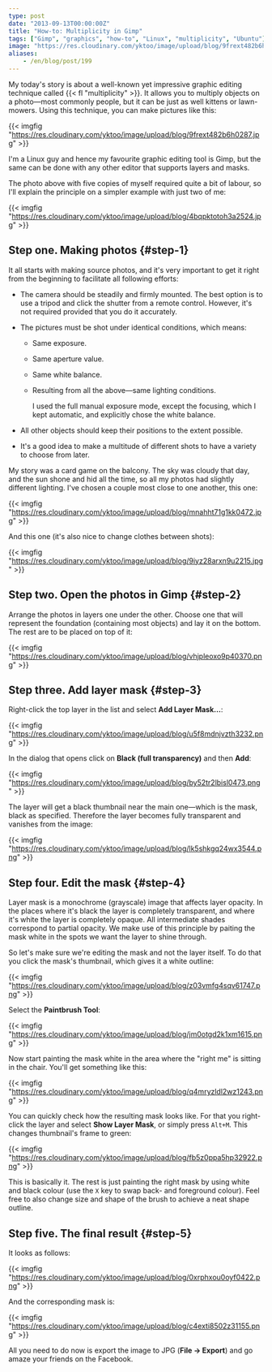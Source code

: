 ```yaml
---
type: post
date: "2013-09-13T00:00:00Z"
title: "How-to: Multiplicity in Gimp"
tags: ["Gimp", "graphics", "how-to", "Linux", "multiplicity", "Ubuntu"]
image: "https://res.cloudinary.com/yktoo/image/upload/blog/9frext482b6h0287.jpg"
aliases:
    - /en/blog/post/199
---
```


My today's story is about a well-known yet impressive graphic editing technique called {{< fl "multiplicity" >}}. It allows you to multiply objects on a photo—most commonly people, but it can be just as well kittens or lawn-mowers. Using this technique, you can make pictures like this:

{{< imgfig "https://res.cloudinary.com/yktoo/image/upload/blog/9frext482b6h0287.jpg" >}}

I'm a Linux guy and hence my favourite graphic editing tool is Gimp, but the same can be done with any other editor that supports layers and masks.

<!--more-->

The photo above with five copies of myself required quite a bit of labour, so I'll explain the principle on a simpler example with just two of me:

{{< imgfig "https://res.cloudinary.com/yktoo/image/upload/blog/4bqpktotoh3a2524.jpg" >}}

## Step one. Making photos {#step-1}

It all starts with making source photos, and it's very important to get it right from the beginning to facilitate all following efforts:

* The camera should be steadily and firmly mounted. The best option is to use a tripod and click the shutter from a remote control. However, it's not required provided that you do it accurately.
* The pictures must be shot under identical conditions, which means:
  * Same exposure.
  * Same aperture value.
  * Same white balance.
  * Resulting from all the above—same lighting conditions.

    I used the full manual exposure mode, except the focusing, which I kept automatic, and explicitly chose the white balance.

* All other objects should keep their positions to the extent possible.
* It's a good idea to make a multitude of different shots to have a variety to choose from later.

My story was a card game on the balcony. The sky was cloudy that day, and the sun shone and hid all the time, so all my photos had slightly different lighting. I've chosen a couple most close to one another, this one:

{{< imgfig "https://res.cloudinary.com/yktoo/image/upload/blog/mnahht71g1kk0472.jpg" >}}

And this one (it's also nice to change clothes between shots):

{{< imgfig "https://res.cloudinary.com/yktoo/image/upload/blog/9iyz28arxn9u2215.jpg" >}}

## Step two. Open the photos in Gimp {#step-2}

Arrange the photos in layers one under the other. Choose one that will represent the foundation (containing most objects) and lay it on the bottom. The rest are to be placed on top of it:

{{< imgfig "https://res.cloudinary.com/yktoo/image/upload/blog/vhjpleoxo9p40370.png" >}}

## Step three. Add layer mask {#step-3}

Right-click the top layer in the list and select **Add Layer Mask…**:

{{< imgfig "https://res.cloudinary.com/yktoo/image/upload/blog/u5f8mdnjvzth3232.png" >}}

In the dialog that opens click on **Black (full transparency)** and then **Add**:

{{< imgfig "https://res.cloudinary.com/yktoo/image/upload/blog/by52tr2lbisl0473.png" >}}

The layer will get a black thumbnail near the main one—which is the mask, black as specified. Therefore the layer becomes fully transparent and vanishes from the image:

{{< imgfig "https://res.cloudinary.com/yktoo/image/upload/blog/lk5shkgq24wx3544.png" >}}

## Step four. Edit the mask {#step-4}

Layer mask is a monochrome (grayscale) image that affects layer opacity. In the places where it's black the layer is completely transparent, and where it's white the layer is completely opaque. All intermediate shades correspond to partial opacity. We make use of this principle by paiting the mask white in the spots we want the layer to shine through.

So let's make sure we're editing the mask and not the layer itself. To do that you click the mask's thumbnail, which gives it a white outline:

{{< imgfig "https://res.cloudinary.com/yktoo/image/upload/blog/z03vmfg4sqv61747.png" >}}

Select the **Paintbrush Tool**:

{{< imgfig "https://res.cloudinary.com/yktoo/image/upload/blog/jm0otgd2k1xm1615.png" >}}

Now start painting the mask white in the area where the "right me" is sitting in the chair. You'll get something like this:

{{< imgfig "https://res.cloudinary.com/yktoo/image/upload/blog/q4mryzldl2wz1243.png" >}}

You can quickly check how the resulting mask looks like. For that you right-click the layer and select **Show Layer Mask**, or simply press `Alt+M`. This changes thumbnail's frame to green:

{{< imgfig "https://res.cloudinary.com/yktoo/image/upload/blog/fb5z0ppa5hp32922.png" >}}

This is basically it. The rest is just painting the right mask by using white and black colour (use the `X` key to swap back- and foreground colour). Feel free to also change size and shape of the brush to achieve a neat shape outline.

## Step five. The final result {#step-5}

It looks as follows:

{{< imgfig "https://res.cloudinary.com/yktoo/image/upload/blog/0xrphxou0oyf0422.png" >}}

And the corresponding mask is:

{{< imgfig "https://res.cloudinary.com/yktoo/image/upload/blog/c4exti8502z31155.png" >}}

All you need to do now is export the image to JPG (**File → Export**) and go amaze your friends on the Facebook.
